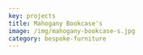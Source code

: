 ```yaml
---
key: projects
title: Mahogany Bookcase's
image: /img/mahogany-bookcase-s.jpg
category: bespoke-furniture
---
```


